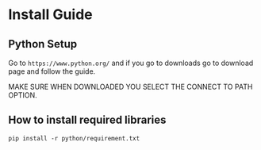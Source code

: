 # Install Guide

## Python Setup
Go to ```https://www.python.org/``` and if you go to downloads go to download page and follow the guide. 

MAKE SURE WHEN DOWNLOADED YOU SELECT THE CONNECT TO PATH OPTION.


## How to install required libraries

```{python}
pip install -r python/requirement.txt
```